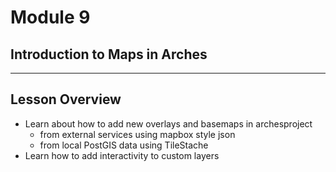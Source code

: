 <!-- sectionTitle: Module 9: Arches Geospatial -->

# Module 9
## Introduction to Maps in Arches

---

## Lesson Overview

- Learn about how to add new overlays and basemaps in archesproject
    - from external services using mapbox style json
    - from local PostGIS data using TileStache
- Learn how to add interactivity to custom layers
